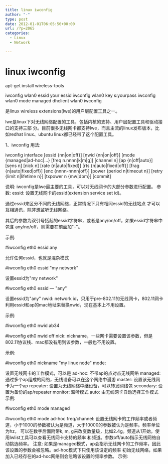 ```yaml
---
title: linux iwconfig
author: "-"
type: post
date: 2012-01-01T06:05:56+00:00
url: /?p=2065
categories:
  - Linux
  - Network

---
```

# linux iwconfig
apt-get install wireless-tools

iwconfig wlan0 essid your essid iwconfig wlan0 key s:yourpass iwconfig wlan0 mode managed dhclient wlan0 iwconfig

是linux wireless extensions(lwe)的用户层配置工具之一。

lwe是linux下对无线网络配置的工具，包括内核的支持、用户层配置工具和驱动接口的支持三部 分。目前很多无线网卡都支持lwe，而且主流的linux发布版本，比如redhat linux、ubuntu linux都已经带了这个配置工具。

1、iwconfig 用法:

iwconfig interface [essid {nn|on|off}] [nwid {nn|on|off}] [mode {managed|ad-hoc|...} [freq n.nnnn[k|m|g]] [channel n] [ap {n|off|auto}] [sens n] [nick n] [rate {n|auto|fixed}] [rts {n|auto|fixed|off}] [frag {n|auto|fixed|off}] [enc {nnnn-nnnn|off}] [power {period n|timeout n}] [retry {limit n|lifetime n}] [txpower n {mw|dbm}] [commit]

说明: iwconfig是lwe最主要的工具，可以对无线网卡的大部分参数进行配置。 参数:  essid: 设置无线网卡的essid(extension service set id)。

通过essid来区分不同的无线网络，正常情况下只有相同essid的无线站点 才可以互相通讯，除非想监听无线网络。

其后的参数为双引号括起的essid字符串，或者是any/on/off，如果essid字符串中包含 any/no/off，则需要在前面加"–"。

示例: 

#iwconfig eth0 essid any

允许任何essid，也就是混杂模式

#iwconfig eth0 essid "my network"

设置essid为"my network"

#iwconfig eth0 essid — "any"

设置essid为"any" nwid: network id，只用于pre-802.11的无线网卡，802.11网卡利用essid和ap的mac地址来替换nwid，现在基本上不用设置。

示例: 

#iwconfig eth0 nwid ab34

#iwconfig eth0 nwid off nick: nickname，一些网卡需要设置该参数，但是802.11协议栈、mac都没有用到该参数，一般也不用设置。

示例: 

#iwconfig eth0 nickname "my linux node" mode: 

设置无线网卡的工作模式，可以是 ad-hoc: 不带ap的点对点无线网络 managed: 通过多个ap组成的网络，无线设备可以在这个网络中漫游 master: 设置该无线网卡为一个ap repeater: 设置为无线网络中继设备，可以转发网络包 secondary: 设置为备份的ap/repeater monitor: 监听模式 auto: 由无线网卡自动选择工作模式 示例: 

#iwconfig eth0 mode managed

#iwconfig eth0 mode ad-hoc freq/channel: 设置无线网卡的工作频率或者频道，小于1000的参数被认为是频道，大于10000的参数被认为是频率。频率单位为hz， 可以在数字后面附带k, m, g来改变数量级，比如2.4g。频道从1开始。使用lwlist工具可以查看无线网卡支持的频率 和频道。参数off/auto指示无线网络自动挑选频率。 注意: 如果是managed模式，ap会指示无线网卡的工作频率，因此该设置的参数会被忽略。ad-hoc模式下只使用该设定的频率 初始无线网络，如果加入已经存在的ad-hoc网络则会忽略该设置的频率参数。 示例: 
